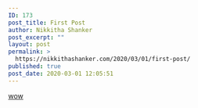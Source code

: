 ```yaml
---
ID: 173
post_title: First Post
author: Nikkitha Shanker
post_excerpt: ""
layout: post
permalink: >
  https://nikkithashanker.com/2020/03/01/first-post/
published: true
post_date: 2020-03-01 12:05:51
---
```

<a href="https://nikkithashanker.com/softwares/unicommerce/?cta=first_post">wow</a>
